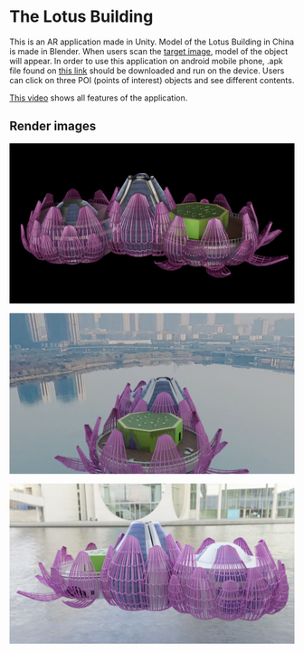 # The Lotus Building
 This is an AR application made in Unity. Model of the Lotus Building in China is made in Blender. When users scan the [target image](/image-recognition.jpg), model of the object will appear.
 In order to use this application on android mobile phone, .apk file found on [this link](https://drive.google.com/drive/folders/12O6yYl6Kto35kMMj4EIaUv6bxHDw6M38?usp=sharing)      should be downloaded and run on the device.
 Users can click on three POI (points of interest) objects and see different contents.

[This video](https://drive.google.com/file/d/1lhUX9Kd1Zo1xy6cbSnOCuX7YCj3rscxO/view?usp=sharing) shows all features of the application.

## Render images
![](/RenderImages/render2.png)

![](/RenderImages/render3.png)

![](/RenderImages/render4.png)
 
 
 

